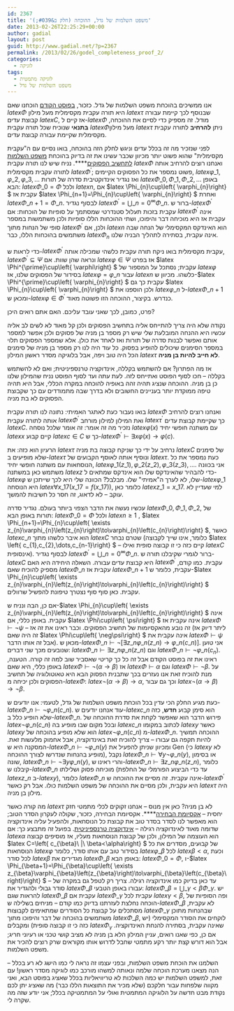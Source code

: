 ```yaml
---
id: 2367
title: 'משפט השלמות של גדל, ההוכחה (חלק ב&#039;)'
date: 2013-02-26T22:25:29+00:00
author: gadial
layout: post
guid: http://www.gadial.net/?p=2367
permalink: /2013/02/26/godel_completeness_proof_2/
categories:
  - לוגיקה
tags:
  - לוגיקה מתמטית
  - משפט השלמות של גדל
---
```

אנו ממשיכים בהוכחת משפט השלמות של גדל. כזכור, [בפוסט הקודם](http://www.gadial.net/2013/02/25/godel_completeness_proof_1/) הוכחנו שאם $latex \Phi$ היא תורה עקבית מקסימלית מעל מילון $latex \tau$ שבנוסף לכך קיימת עבורה קבוצת עדים $latex C$, אז קיים ל-$latex \Phi$ מודל. זה מספיק כדי לסיים את ההוכחה, **בתנאי** שנוכיח שכל תורה עקבית $latex \Phi$מעל מילון $latex \tau$ ניתן **להרחיב** לתורה עקבית מקסימלית שקיימת עבורה קבוצת עדים.

לפני שנזכיר מה זה בכלל עדים וניגש לחלק הזה בהוכחה, בואו נסיים עם ה"עקבית מקסימלית" שהוא פשוט יותר מכיוון שכבר עשינו את זה בדיוק בהוכחת [משפט השלמות לתחשיב הפסוקים](http://www.gadial.net/2012/04/08/propositional_calculus_completeness/)****. נניח שיש לנו תורה עקבית $latex \Phi$ ואנחנו רוצים להרחיב אותה לתורה עקבית מקסימלית $latex \Phi^{\prime}$; פשוט נמספר את כל הפסוקים הקיימים, $latex \varphi\_{1},\varphi\_{2},\varphi\_{3},\dots$ ואז נגדיר אינדוקטיבית סדרה של תורות $latex \Phi\_{0},\Phi\_{1},\Phi\_{2},\dots$ באופן הבא: $latex \Phi\_{0}=\Phi$ ולכל $latex n$, אם $latex \Phi\_{n}\cup\left\{ \varphi\_{n}\right\} $ עקבית אז $latex \Phi\_{n+1}=\Phi\_{n}\cup\left\{ \varphi\_{n}\right\} $ ואחרת $latex \Phi\_{n+1}=\Phi\_{n}$. לבסוף נגדיר $latex \Phi^{\prime}=\bigcup\_{n=0}^{\infty}\Phi\_{n}$. ברור ש-$latex \Phi^{\prime}$ עקבית בזכות תעלול סטנדרטי שמסתמך על סופיות של הוכחות: אם $latex \Phi^{\prime}$ אינה עקבית אז היא מוכיחה דבר והיפוכו, ושתי ההוכחות הללו סופיות ולכן משתמשות במספר סופי של הנחות מתוך $latex \Phi^{\prime}$ ולכן, אם $latex n$ הוא האינדקס המקסימלי של הנחה שבה משתמשים בהוכחות הללו, כבר $latex \Phi_{n}$ אינה עקבית, בסתירה לתהליך הבניה שלנו.

כדי לראות ש-$latex \Phi^{\prime}$ עקבית מקסימלית בואו ניקח תורה עקבית כלשהי שמכילה אותה, $latex \Phi^{\prime}\subseteq\Psi$ ונראה שהן שוות. אם $latex \varphi\in\Psi$ אז בפרט $latex \Phi^{\prime}\cup\left\{ \varphi\right\} $ עקבית; נסתכל על המספור של $latex \varphi$ בסידור של הפסוקים שלנו, אז $latex \varphi=\varphi\_{n}$ עבור $latex n$ כלשהו. מכיוון ש-$latex \Phi^{\prime}\cup\left\{ \varphi\_{n}\right\} $ עקבית כך גם $latex \Phi\_{n}\cup\left\{ \varphi\_{n}\right\} $ ולכן הוספנו את $latex \varphi\_{n}$ ל-$latex \Phi\_{n+1}$ ומכאן ש-$latex \varphi\in\Phi^{\prime}$ כנדרש. בקיצור, ההוכחה הזו פשוטה מאוד.

פרט, כמובן, לכך שאני עובד עליכם. האם אתם רואים היכן?

נקודה שלא היה צריך להתייחס אליה בתחשיב הפסוקים ולכן קל מאוד לא לשים לב אליה עכשיו היא ההנחה המובלעת שלי שיש רק מספר בן מניה של פסוקים ולכן אפשר למספר אותם ואפשר לבנות סדרה של תורות ואז לאחד את כולן. אלא שמספר הפסוקים תלוי במספר הסימנים שיכולים להופיע בפסוק. כל עוד היה לנו רק מספר בן מניה של סימנים הכל היה טוב ויפה, אבל בלוגיקה מסדר ראשון המילון $latex \tau$ **לא חייב להיות בן מניה**.

אז מה הפתרון? אם להשתמש בקללה, אינדוקציה טרנספיניטית; ואם לא להשתמש בקללה &#8211; חכו לסוף הפוסט ואתייחס לזה. לעת עתה ועד לסוף הפוסט נניח שהמילון שלנו כן בן מניה. ההוכחה שנציג תהיה זהה באופיה להוכחה במקרה הכללי, אבל היא תהיה טיפה ממוקדת יותר בעניינים החשובים ולא בדרך שבה מתמודדים עם כך שקבוצת הפסוקים לא בת מניה.

בואו נעבור כעת לאתגר האמיתי: נתונה לנו תורה עקבית $latex \Phi$ ואנחנו רוצים להרחיב אותה לתורה עקבית $latex \Phi^{\prime}$ ואת המילון למילון מורחב $latex \tau^{\prime}$ כך שקיימת קבוצת עדים $latex C$. נזכיר מה זה אומר: זה אומר שלכל נוסחה $latex \varphi\left(x\right)$ עם משתנה חופשי יחיד $latex x$ קיים קבוע $latex c\in C$ כך ש-$latex \Phi^{\prime}\vdash\exists x\varphi\left(x\right)\to\varphi\left(c\right)$.

הרעיון הוא כזה: את $latex \tau$ נרחיב על ידי כך שניקח קבוצה בת מניה $latex C$ של סימנים שלא מופיעים ב-$latex \tau$ ונוסיף אותה לאוסף הקבועים של $latex \tau$. כעת נמספר את כל הנוסחאות עם משתנה חופשי יחיד, $latex \varphi\_{1}\left(z\_{1}\right),\varphi\_{2}\left(z\_{2}\right),\varphi\_{3}\left(z\_{3}\right),\dots$. אני בכוונה משתמש כאן במשתנה $latex z$ כדי להבהיר שהאינדקס שלו הוא אינדקס שמתאים ל-$latex \varphi$ שלו, לא לערך ה"אמיתי" שלו. מבלבל? הכוונה שלי היא לכך שייתכן ש-$latex \varphi\_{1}$ היא הנוסחה $latex \forall x\_{17}\left(x\_{17}=f\left(x\_{17}\right)\right)$, כלומר כאן $latex z\_{1}=x\_{17}$. למי שעדיין לא עוקב &#8211; לא לדאוג, זה חסר כל חשיבות להמשך.

עכשיו נעשה את הדבר הצפוי ביותר בעולם. נגדיר סדרה $latex \Phi\_{0},\Phi\_{1},\Phi\_{2},$ של תורות באופן הבא: $latex \Phi\_{0}=\Phi$ ולכל $latex n\ge1$ , $latex \Phi\_{n+1}=\Phi\_{n}\cup\left\{ \exists z\_{n}\varphi\_{n}\left(z\_{n}\right)\to\varphi\_{n}\left(c\_{n}\right)\right\} $, כאשר $latex c\_{n}$ הוא איבר כלשהו מתוך $latex C$ שטרם נבחר (כלומר, אינו שייך לקבוצה $latex \left\{ c\_{1},c\_{2},\dots,c\_{n-1}\right\} $ &#8211; קיים כזה כי זו קבוצה סופית ואילו $latex C$ אינסופית). לבסוף נגדיר $latex \Phi^{\prime}=\bigcup\_{n=0}^{\infty}\Phi\_{n}$. ברור לגמרי שקיבלנו תורה ש-$latex C$ היא קבוצת עדים עבורה. השאלה היחידה היא האם $latex \Phi^{\prime}$ עקבית. כמו קודם, מספיק להוכיח שאם $latex \Phi\_{n}$ עקבית אז $latex \Phi\_{n+1}$ עקבית, כלומר ש-$latex \Phi\_{n}\cup\left\{ \exists z\_{n}\varphi\_{n}\left(z\_{n}\right)\to\varphi\_{n}\left(c_{n}\right)\right\} $ עקבית. כאן סוף סוף נצטרך טיפונת להפשיל שרוולים.

אם כן, הבה ונניח ש-$latex \Phi\_{n}\cup\left\{ \exists z\_{n}\varphi\_{n}\left(z\_{n}\right)\to\varphi\_{n}\left(c\_{n}\right)\right\} $ אינה עקבית. באופן כללי, אם $latex \Phi\cup\left\{ \psi\right\} $ אינה עקבית אז $latex \Phi\vdash\neg\psi$ &#8211; זה נובע מהאקסיומות של תחשיב הפסוקים. וכבר ראינו את זה אז (ליתר דיוק אז זה היה שאם $latex \Phi\cup\left\{ \neg\psi\right\} $ אינה עקבית את $latex \Phi\vdash\psi$ אבל זה אותו הדבר). מכאן ש-$latex \Phi\_{n}\vdash\neg\left[\exists z\_{n}\varphi\_{n}\left(z\_{n}\right)\to\varphi\_{n}\left(c\_{n}\right)\right]$. אני טוען שנובעים מכך שני דברים: $latex \Phi\_{n}\vdash\exists z\_{n}\varphi\_{n}\left(z\_{n}\right)$ וגם $latex \Phi\_{n}\vdash\neg\varphi\_{n}\left(c_{n}\right)$. ראינו את זה בפוסט הקודם אבל זה כל כך קריטי שאסביר שוב למה זה קורה. הטענה, באופן כללי, היא שאם $latex \Phi\vdash\neg\left(\alpha\to\beta\right)$ אז $latex \Phi\vdash\alpha$ וגם $latex \Phi\vdash\neg\beta$. על מנת להוכיח זאת אנו נעזרים בכך שתבנית הפסוק הבא היא טאוטולוגיה של תחשיב הפסוקים ולכן יכיחה מ-$latex \Phi$: $latex \neg\left(\alpha\to\beta\right)\to\alpha$, וכך גם עבור $latex \neg\left(\alpha\to\beta\right)\to\neg\beta$.

כעת מגיע החלק הכי עדין בכל הוכחת משפט השלמות של גדל, לטעמי: אנו יודעים ש-$latex \Phi\_{n}\vdash\neg\varphi\_{n}\left(c\_{n}\right)$. עוד אנחנו יודעים ש-$latex c\_{n}$ הוא סימן קבוע **חדש**, כזה שלא הופיע כלל ב-$latex \Phi\_{n}$. פירוש הדבר הוא שאפשר לקחת את סדרת ההוכחה של $latex \neg\varphi\_{n}\left(c\_{n}\right)$ ובכל מקום שבו מופיע בה $latex c\_{n}$ לכתוב במקומו $latex y$ כאשר $latex y$ הוא שלא מופיע בהוכחה של $latex \neg\varphi\_{n}\left(c\_{n}\right)$ מ-$latex \Phi\_{n}$. ההוכחה תמשיך להיות תקפה גם עבורו &#8211; צריך להוכיח זאת באינדוקציה, אבל אחמוק מלעשות זאת. המסקנה היא ש-$latex \Phi\_{n}\vdash\neg\varphi\_{n}\left(y\right)$ ומכיוון שניתן להפעיל את Gen (כי $latex y$ לא מופיע בהנחות שנדרשו לצורך ההוכחה), נקבל $latex \Phi\_{n}\vdash\forall y\neg\varphi\_{n}\left(y\right)$, או בסימון שונה, $latex \Phi\_{n}\vdash\neg\exists y\varphi\_{n}\left(y\right)$, והרי ראינו ש-$latex \Phi\_{n}\vdash\exists z\_{n}\varphi\_{n}\left(z\_{n}\right)$, כלומר קיבלנו ש-$latex \Phi\_{n}$ מוכיחה פסוק ושלילתו (עד כדי הביצוע הפורמלי של החלפת $latex z\_{n}$ ב-$latex y$), כלומר $latex \Phi\_{n}$ אינה עקבית. זה מסיים את ההוכחה ש-$latex \Phi^{\prime}$ היא עקבית, ולכן מסיים את ההוכחה של משפט השלמות כולו. אבל רק כאשר $latex \tau$ היה מילון בן מניה.

מה קורה כאשר $latex \tau$ לא בן מניה? כאן אין מנוס &#8211; אנחנו זקוקים לכלי מתמטי חזק יחסית &#8211; [אקסיומת הבחירה](http://www.gadial.net/2012/06/04/choice_order_zorn/)****. אקסיומת הבחירה, כזכור, שקולה לעקרון הסדר הטוב; הוא מאפשר לנו לסדר בסדר טוב את קבוצת כל הנוסחאות, ולהפעיל עליה אינדוקציה שדומה מאוד לאינדוקציה רגילה &#8211; [אינדוקציה טרנספיניטית](http://www.gadial.net/2011/05/25/ordinals_overview/). בפועל זה מתבצע כך: אם $latex \alpha$ הוא העוצמה של המילון, ולכן של קבוצת הנוסחאות מעליו, אז מוסיפים קבוצה $latex C=\left\{ c\_{\beta}\ |\ \beta<\alpha\right\} $ של קבועים, מסדרים את כל הנוסחאות $latex \varphi$ בסידור טוב עם אותו סודר, כלומר $latex \varphi\_{\beta}$ לכל $latex \beta<\alpha$, וכעת לכל סודר $latex \beta$ מגדירים את $latex \Phi\_{\beta}$ באופן הבא: $latex \Phi\_{0}=\Phi$, ו-$latex \Phi\_{\beta+1}=\Phi\_{\beta}\cup\left\{ \exists z\_{\beta}\varphi\_{\beta}\left(z\_{\beta}\right)\to\varphi\_{\beta}\left(c\_{\beta}\right)\right\} $ &#8211; עד כאן בדיוק כמו אינדוקציה רגילה. צריך רק לטפל גם במקרה של סודר גבולי ולהגדיר את $latex \Phi\_{\beta}$ עבורו באופן הטבעי: $latex \Phi\_{\beta}=\bigcup\_{\gamma<\beta}\Phi\_{\gamma}$. יש להראות שגם $latex \Phi\_{\beta}$ עקבית אם $latex \Phi\_{\gamma}$ עקבית לכל $latex \gamma<\beta$, ופה הסופיות של הוכחה נחלצת לעזרתנו בדיוק כמו קודם &#8211; מניחים בשלילה ש-$latex \Phi\_{\beta}$ לא עקבית, מסתכלים על קבוצת כל הסודרים שמתאימים לקבוצות $latex \Phi\_{\gamma}$ שבהנחות מתוכן משתמשים בהוכחה של דבר והיפוכו מתוך $latex \Phi\_{\beta}$, לוקחים את הסודר המקסימלי (יש כזה כי זו קבוצה סופית) ומקבלים $latex \Phi_{\gamma}$ שאינה עקבית, בסתירה להנחת האינדוקציה. אם כן, כפי שאנו רואים, עניין המילון הלא בן מניה לא מציב קושי טכני או רעיוני חריג; אבל הוא דורש קצת יותר רקע מתמטי שחבל לדרוש אותו מקוראים שרק רוצים להכיר את משפט השלמות.

השלמנו את הוכחת משפט השלמות, ובפני עצמו זה נראה לי כמו הישג לא רע בכלל &#8211; הנה מצאנו מערכת הוכחה שלמה ונאותה למשהו מורכב כמו לוגיקה מסדר ראשון! עם זאת, למשפט השלמות יש כמה השלכות לא טריוויאליות בכלל שאציג בפוסט הבא, ואני מקווה שלפחות עבור חלקכם (שלא מכיר את התוצאות הללו כבר) מה שאציג יתן לכם נקודת מבט חדשה על הלוגיקה המתמטית ואולי על המתמטיקה בכלל; אני יודע שזה מה שקרה לי.